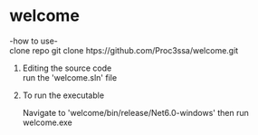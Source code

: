 # welcome

-how to use-                    
clone repo git clone htps://github.com/Proc3ssa/welcome.git

1) Editing the source code                                                                
    run the 'welcome.sln' file

2) To run the executable

   Navigate to 'welcome/bin/release/Net6.0-windows' then run welcome.exe
